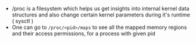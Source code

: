 - /proc is a filesystem which helps us get insights into internal kernel data structures and also change certain kernel parameters during it's runtime ( sysctl )
- One can go to `/proc/<pid>/maps` to see all the mapped memory regions and their access permissions, for a process with given pid